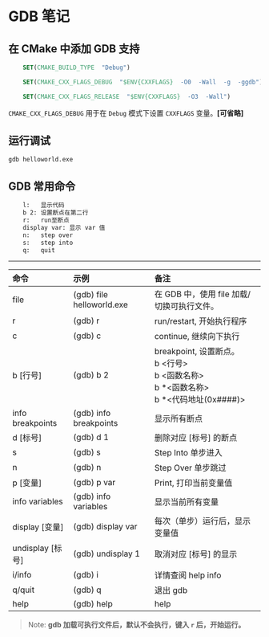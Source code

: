 # GDB 笔记

## 在 CMake 中添加 GDB 支持

```cmake
    SET(CMAKE_BUILD_TYPE  "Debug")

    SET(CMAKE_CXX_FLAGS_DEBUG  "$ENV{CXXFLAGS}  -O0  -Wall  -g  -ggdb")

    SET(CMAKE_CXX_FLAGS_RELEASE  "$ENV{CXXFLAGS}  -O3  -Wall")
```

`CMAKE_CXX_FLAGS_DEBUG` 用于在 `Debug` 模式下设置 `CXXFLAGS` 变量。**[可省略]**

## 运行调试

```
gdb helloworld.exe
```

## GDB 常用命令
```txt
    l:   显示代码  
    b 2: 设置断点在第二行  
    r:   run至断点  
    display var: 显示 var 值  
    n:   step over  
    s:   step into  
    q:   quit
```
----
|命令|示例|备注|
|:---|:---|:---|
|file|(gdb) file helloworld.exe|在 GDB 中，使用 file 加载/切换可执行文件。|
|r|(gdb) r|run/restart, 开始执行程序|
|c|(gdb) c|continue, 继续向下执行|
|b [行号]|(gdb) b 2|breakpoint, 设置断点。<br>b <行号><br>b <函数名称><br>b *<函数名称><br>b *<代码地址(0x####)>|
|info breakpoints|(gdb) info breakpoints |显示所有断点|
|d [标号]|(gdb) d 1 |删除对应 [标号] 的断点|
|s|(gdb) s|Step Into 单步进入|
|n|(gdb) n|Step Over 单步跳过|
|p [变量]|(gdb) p var |Print, 打印当前变量值|
|info variables|(gdb) info variables|显示当前所有变量|
|display [变量]|(gdb) display var|每次（单步）运行后，显示变量值|
|undisplay [标号]|(gdb) undisplay 1|取消对应 [标号] 的显示|
|i/info|(gdb) i|详情查阅 help info|
|q/quit|(gdb) q|退出 gdb|
|help|(gdb) help|help|

>Note:
**gdb 加载可执行文件后，默认不会执行，键入 `r` 后，开始运行。**
